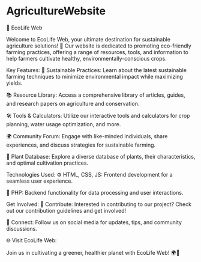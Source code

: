 # AgricultureWebsite

🌿 EcoLife Web

Welcome to EcoLife Web, your ultimate destination for sustainable agriculture solutions! 🌱 Our website is dedicated to promoting eco-friendly farming practices, offering a range of resources, tools, and information to help farmers cultivate healthy, environmentally-conscious crops.

Key Features:
🚜 Sustainable Practices: Learn about the latest sustainable farming techniques to minimize environmental impact while maximizing yields.

📚 Resource Library: Access a comprehensive library of articles, guides, and research papers on agriculture and conservation.

🛠️ Tools & Calculators: Utilize our interactive tools and calculators for crop planning, water usage optimization, and more.

🌍 Community Forum: Engage with like-minded individuals, share experiences, and discuss strategies for sustainable farming.

🌱 Plant Database: Explore a diverse database of plants, their characteristics, and optimal cultivation practices.

Technologies Used:
⚙️ HTML, CSS, JS: Frontend development for a seamless user experience.

🔧 PHP: Backend functionality for data processing and user interactions.

Get Involved:
🌟 Contribute: Interested in contributing to our project? Check out our contribution guidelines and get involved!

🔗 Connect: Follow us on social media for updates, tips, and community discussions.

🌐 Visit EcoLife Web: 

Join us in cultivating a greener, healthier planet with EcoLife Web! 🌍🌿
